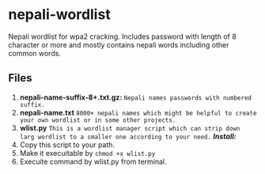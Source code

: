 # nepali-wordlist
Nepali wordlist for wpa2 cracking. Includes password with length of 8 character or more and mostly contains nepali words including other common words.

## Files 
 1. __nepali-name-suffix-8+.txt.gz:__
  `Nepali names passwords with numbered suffix.`
 2. __nepali-name.txt__
  `8000+ nepali names which might be helpful to create your own wordlist or in some other projects.`
 3. __wlist.py__
  `This is a wordlist manager script which can strip down larg wordlist to a smaller one according to your need.`
  *__Install:__*
   1. Copy this script to your path.
   2. Make it execuitable by `chmod +x wlist.py`
   3. Execuite command by wlist.py from terminal.
